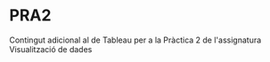 # PRA2
Contingut adicional al de Tableau per a la Pràctica 2 de l'assignatura Visualització de dades
